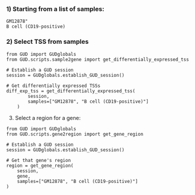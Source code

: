 ### 1) Starting from a list of samples:

```
GM12878"
B cell (CD19-positive)
```

### 2) Select TSS from samples

```
from GUD import GUDglobals
from GUD.scripts.sample2gene import get_differentially_expressed_tss

# Establish a GUD session
session = GUDglobals.establish_GUD_session()

# Get differentially expressed TSSs
diff_exp_tss = get_differentially_expressed_tss(
        session,
        samples=["GM12878", "B cell (CD19-positive)"]
    )
```    


3) Select a region for a gene:

```
from GUD import GUDglobals
from GUD.scripts.gene2region import get_gene_region

# Establish a GUD session
session = GUDglobals.establish_GUD_session()

# Get that gene's region
region = get_gene_region(
    session,
    gene,
    samples=["GM12878", "B cell (CD19-positive)"]
)
```